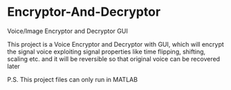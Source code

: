 # Encryptor-And-Decryptor
Voice/Image Encryptor and Decryptor GUI


This project is a Voice Encryptor and Decryptor with GUI, which will
encrypt the signal voice exploiting signal properties like time flipping, shifting,
scaling etc. and it will be reversible so that original voice can be recovered later

P.S. This project files can only run in MATLAB

